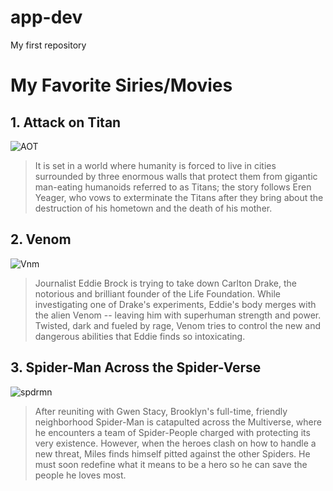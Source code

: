 # app-dev
My first repository

# **My Favorite Siries/Movies**
## **1. Attack on Titan**
![AOT](https://images.justwatch.com/poster/306747132/s332/attack-on-titan)
> It is set in a world where humanity is forced to live in cities surrounded by three enormous walls that protect them from gigantic man-eating humanoids referred to as Titans; the story follows Eren Yeager, who vows to exterminate the Titans after they bring about the destruction of his hometown and the death of his mother.
## **2. Venom**
![Vnm](https://upload.wikimedia.org/wikipedia/en/thumb/1/10/Venom_%282018_film%29_poster.png/220px-Venom_%282018_film%29_poster.png)
> Journalist Eddie Brock is trying to take down Carlton Drake, the notorious and brilliant founder of the Life Foundation. While investigating one of Drake's experiments, Eddie's body merges with the alien Venom -- leaving him with superhuman strength and power. Twisted, dark and fueled by rage, Venom tries to control the new and dangerous abilities that Eddie finds so intoxicating.
## **3. Spider-Man Across the Spider-Verse**
![spdrmn](https://encrypted-tbn0.gstatic.com/images?q=tbn:ANd9GcQhJFt94-PtIF1dijeFdf-7aLx4oLqTVTFjQlWywk34i5SerentT-vmTHfVT3nrn6-2qkk&usqp=CAU)
> After reuniting with Gwen Stacy, Brooklyn's full-time, friendly neighborhood Spider-Man is catapulted across the Multiverse, where he encounters a team of Spider-People charged with protecting its very existence. However, when the heroes clash on how to handle a new threat, Miles finds himself pitted against the other Spiders. He must soon redefine what it means to be a hero so he can save the people he loves most.
